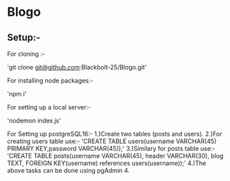 # **Blogo**

## Setup:-

For cloning :-

  'git clone git@github.com:Blackbolt-25/Blogo.git'

For installing node packages:-

  'npm i'

For setting up a local server:-

  'nodemon index.js'


For Setting up postgreSQL16:-
    1.)Create two tables (posts and users).
    2.)For creating users table use:-
        'CREATE TABLE users(username VARCHAR(45) PRIMARY KEY,password VARCHAR(45));'
    3.)Similary for posts table use:-
        'CREATE TABLE posts(username VARCHAR(45), header VARCHAR(30), blog TEXT, FOREIGN KEY(username) references users(username));'
    4.)The above tasks can be done using pgAdmin 4.


